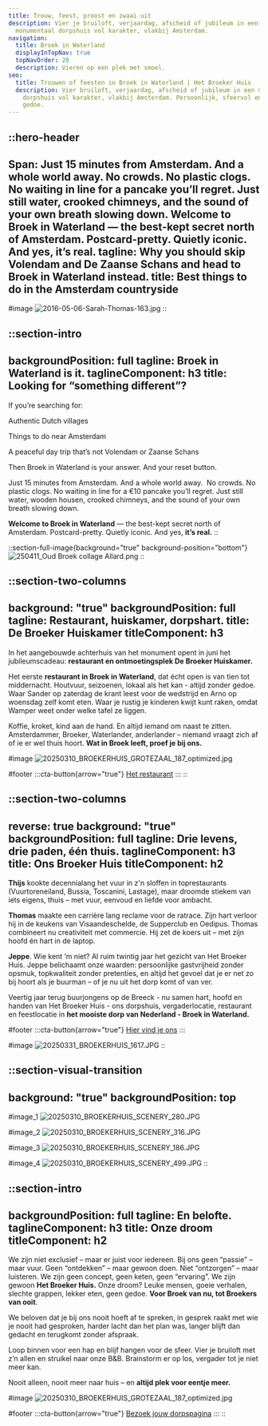 ```yaml
---
title: Trouw, feest, proost en zwaai uit
description: Vier je bruiloft, verjaardag, afscheid of jubileum in een
  monumentaal dorpshuis vol karakter, vlakbij Amsterdam.
navigation:
  title: Broek in Waterland
  displayInTopNav: true
  topNavOrder: 20
  description: Vieren op een plek met smoel.
seo:
  title: Trouwen of feesten in Broek in Waterland | Het Broeker Huis
  description: Vier bruiloft, verjaardag, afscheid of jubileum in een monumentaal
    dorpshuis vol karakter, vlakbij Amsterdam. Persoonlijk, sfeervol en zonder
    gedoe.
---
```


::hero-header
---
Span: Just 15 minutes from Amsterdam. And a whole world away. No crowds. No
  plastic clogs. No waiting in line for a pancake you’ll regret. Just still
  water, crooked chimneys, and the sound of your own breath slowing
  down.  Welcome to Broek in Waterland — the best-kept secret north of
  Amsterdam. Postcard-pretty. Quietly iconic. And yes, it’s real.
tagline: Why you should skip Volendam and De Zaanse Schans and head to Broek in
  Waterland instead.
title: Best things to do in the Amsterdam countryside
---
#image
![2016-05-06-Sarah-Thomas-163.jpg](/20250331_BROEKERHUIS_1530.JPG)
::

::section-intro
---
backgroundPosition: full
tagline: Broek in Waterland is it.
taglineComponent: h3
title: Looking for “something different”?
---
If you’re searching for:

Authentic Dutch villages  

Things to do near Amsterdam  

A peaceful day trip that’s not Volendam or Zaanse Schans

Then Broek in Waterland is your answer. And your reset button.

Just 15 minutes from Amsterdam. And a whole world away.  No crowds. No plastic clogs. No waiting in line for a €10 pancake you’ll regret. Just still water, wooden housen, crooked chimneys, and the sound of your own breath slowing down.

**Welcome to Broek in Waterland** — the best-kept secret north of Amsterdam. Postcard-pretty. Quietly iconic. And yes, **it’s real.**
::

::section-full-image{background="true" background-position="bottom"}
![250411_Oud Broek collage Allard.png](/Screenshot%202025-04-17%20at%2011.03.28.png)
::

::section-two-columns
---
background: "true"
backgroundPosition: full
tagline: Restaurant, huiskamer, dorpshart.
title: De Broeker Huiskamer
titleComponent: h3
---
In het aangebouwde achterhuis van het monument opent in juni het jubileumscadeau: **restaurant en ontmoetingsplek De Broeker Huiskamer.**

Het eerste **restaurant in Broek in Waterland**, dat écht open is van tien tot middernacht. Houtvuur, seizoenen, lokaal als het kan - altijd zonder gedoe. Waar Sander op zaterdag de krant leest voor de wedstrijd en Arno op woensdag zelf komt eten. Waar je rustig je kinderen kwijt kunt raken, omdat Wamper weet onder welke tafel ze liggen.

Koffie, kroket, kind aan de hand. En altijd iemand om naast te zitten. Amsterdammer, Broeker, Waterlander, anderlander – niemand vraagt zich af of ie er wel thuis hoort. **Wat in Broek leeft, proef je bij ons.**

#image
![20250310\_BROEKERHUIS\_GROTEZAAL\_187\_optimized.jpg](/BROEKERHUIS_COLLAGES_RESTAURANT.png)

#footer
  :::cta-button{arrow="true"}
  [Het restaurant](/Restaurant)
  :::
::

::section-two-columns
---
reverse: true
background: "true"
backgroundPosition: full
tagline: Drie levens, drie paden, één thuis.
taglineComponent: h3
title: Ons Broeker Huis
titleComponent: h2
---
**Thijs** kookte decennialang het vuur in z'n sloffen in toprestaurants (Vuurtoreneiland, Bussia, Toscanini, Lastage), maar droomde stiekem van iets eigens, thuis – met vuur, eenvoud en liefde voor ambacht.

**Thomas** maakte een carrière lang reclame voor de ratrace. Zijn hart verloor hij in de keukens van Visaandeschelde, de Supperclub en Oedipus. Thomas combineert nu creativiteit met commercie. Hij zet de koers uit – met zijn hoofd én hart in de laptop.

**Jeppe**. Wie kent ’m niet? Al ruim twintig jaar het gezicht van Het Broeker Huis. Jeppe belichaamt onze waarden: persoonlijke gastvrijheid zonder opsmuk, topkwaliteit zonder pretenties, en altijd het gevoel dat je er net zo bij hoort als je buurman – of je nu uit het dorp komt of van ver.

Veertig jaar terug buurjongens op de Breeck - nu samen hart, hoofd en handen van Het Broeker Huis - ons dorpshuis, vergaderlocatie, restaurant en feestlocatie in **het mooiste dorp van Nederland - Broek in Waterland.**

#footer
  :::cta-button{arrow="true"}
  [Hier vind je ons](https://maps.app.goo.gl/tmLbzzFtMY7yYMLC8)
  :::

#image
![20250331\_BROEKERHUIS\_1617.JPG](/20250331_BROEKERHUIS_1617.JPG)
::

::section-visual-transition
---
background: "true"
backgroundPosition: top
---
#image_1
![20250310\_BROEKERHUIS\_SCENERY\_280.JPG](/20250310_BROEKERHUIS_SCENERY_280.JPG)

#image_2
![20250310\_BROEKERHUIS\_SCENERY\_316.JPG](/20250310_BROEKERHUIS_SCENERY_316.JPG)

#image_3
![20250310\_BROEKERHUIS\_SCENERY\_186.JPG](/20250310_BROEKERHUIS_SCENERY_186.JPG)

#image_4
![20250310\_BROEKERHUIS\_SCENERY\_499.JPG](/20250310_BROEKERHUIS_SCENERY_499.JPG)
::

::section-intro
---
backgroundPosition: full
tagline: En belofte.
taglineComponent: h3
title: Onze droom
titleComponent: h2
---
We zijn niet exclusief – maar er juist voor iedereen. Bij ons geen “passie” – maar vuur. Geen “ontdekken” – maar gewoon doen. Niet “ontzorgen” – maar luisteren. We zijn geen concept, geen keten, geen “ervaring”. We zijn gewoon **Het Broeker Huis.** Onze droom? Leuke mensen, goeie verhalen, slechte grappen, lekker eten, geen gedoe. **Voor Broek van nu, tot Broekers van ooit**.

We beloven dat je bij ons nooit hoeft af te spreken, in gesprek raakt met wie je nooit had gesproken, harder lacht dan het plan was, langer blijft dan gedacht en terugkomt zonder afspraak.

Loop binnen voor een hap en blijf hangen voor de sfeer. Vier je bruiloft met z’n allen en struikel naar onze B\&B. Brainstorm er op los, vergader tot je niet meer kan.

Nooit alleen, nooit meer naar huis – en **altijd plek voor eentje meer.**

#image
![20250310\_BROEKERHUIS\_GROTEZAAL\_187\_optimized.jpg](/COLLAGES/TINYFIED_COLLAGES/BROEKERHUIS_COLLAGES_1.png)

#footer
  :::cta-button{arrow="true"}
  [Bezoek jouw dorpspagina](/Voor%20Broekers)
  :::
::
